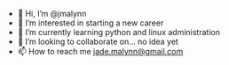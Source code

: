- 👋 Hi, I’m @jmalynn
- 👀 I’m interested in starting a new career 
- 🌱 I’m currently learning python and linux administration
- 💞️ I’m looking to collaborate on... no idea yet
- 📫 How to reach me jade.malynn@gmail.com

<!---
jmalynn/jmalynn is a ✨ special ✨ repository because its `README.md` (this file) appears on your GitHub profile.
You can click the Preview link to take a look at your changes.
--->
